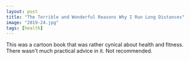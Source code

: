 ```yaml
---
layout: post
title: "The Terrible and Wonderful Reasons Why I Run Long Distances"
image: "2019-24.jpg"
tags: [health]
---
```


This was a cartoon book that was rather cynical about health and fitness. There wasn't much practical advice in it. Not recommended.